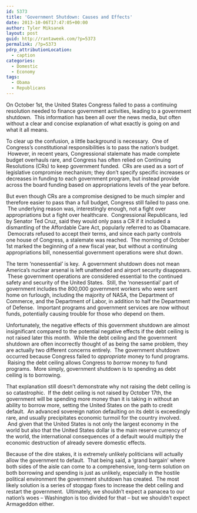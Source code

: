 ```yaml
---
id: 5373
title: 'Government Shutdown: Causes and Effects'
date: 2013-10-06T17:47:05+00:00
author: Tyler Miksanek
layout: post
guid: http://rantaweek.com/?p=5373
permalink: /?p=5373
pdrp_attributionLocation:
  - caption
categories:
  - Domestic
  - Economy
tags:
  - Obama
  - Republicans
---
```

On October 1st, the United States Congress failed to pass a continuing resolution needed to finance government activities, leading to a government shutdown.  This information has been all over the news media, but often without a clear and concise explanation of what exactly is going on and what it all means.

To clear up the confusion, a little background is necessary.  One of Congress&#8217;s constitutional responsibilities is to pass the nation&#8217;s budget.  However, in recent years, Congressional stalemate has made complete budget overhauls rare, and Congress has often relied on Continuing Resolutions (CRs) to keep government funded.  CRs are used as a sort of legislative compromise mechanism; they don&#8217;t specify specific increases or decreases in funding to each government program, but instead provide across the board funding based on appropriations levels of the year before.

But even though CRs are a compromise designed to be much simpler and therefore easier to pass than a full budget, Congress still failed to pass one.  The underlying reason was, interestingly enough, not a fight over appropriations but a fight over healthcare.  Congressional Republicans, led by Senator Ted Cruz, said they would only pass a CR if it included a dismantling of the Affordable Care Act, popularly referred to as Obamacare.  Democrats refused to accept their terms, and since each party controls one house of Congress, a stalemate was reached.  The morning of October 1st marked the beginning of a new fiscal year, but without a continuing appropriations bill, nonessential government operations were shut down.

The term &#8216;nonessential&#8217; is key.  A government shutdown does not mean America&#8217;s nuclear arsenal is left unattended and airport security disappears.  These government operations are considered essential to the continued safety and security of the United States.  Still, the &#8216;nonessential&#8217; part of government includes the 800,000 government workers who were sent home on furlough, including the majority of NASA, the Department of Commerce, and the Department of Labor, in addition to half the Department of Defense.  Important programs and government services are now without funds, potentially causing trouble for those who depend on them.

Unfortunately, the negative effects of this government shutdown are almost insignificant compared to the potential negative effects if the debt ceiling is not raised later this month.  While the debt ceiling and the government shutdown are often incorrectly thought of as being the same problem, they are actually two different concerns entirely.  The government shutdown occurred because Congress failed to _appropriate_ money to fund programs.  Raising the debt ceiling allows Congress to _borrow_ money to fund programs.  More simply, government shutdown is to spending as debt ceiling is to borrowing.

That explanation still doesn&#8217;t demonstrate why not raising the debt ceiling is so catastrophic.  If the debt ceiling is not raised by October 17th, the government will be spending more money than it is taking in without an ability to borrow more, setting the United States on the path to credit default.  An advanced sovereign nation defaulting on its debt is exceedingly rare, and usually precipitates economic turmoil for the country involved.  And given that the United States is not only the largest economy in the world but also that the United States dollar is the main reserve currency of the world, the international consequences of a default would multiply the economic destruction of already severe domestic effects.

Because of the dire stakes, it is extremely unlikely politicians will actually allow the government to default.  That being said, a &#8216;grand bargain&#8217; where both sides of the aisle can come to a comprehensive, long-term solution on both borrowing and spending is just as unlikely, especially in the hostile political environment the government shutdown has created.  The most likely solution is a series of stopgap fixes to increase the debt ceiling and restart the government.  Ultimately, we shouldn&#8217;t expect a panacea to our nation&#8217;s woes &#8211; Washington is too divided for that &#8211; but we shouldn&#8217;t expect Armageddon either.